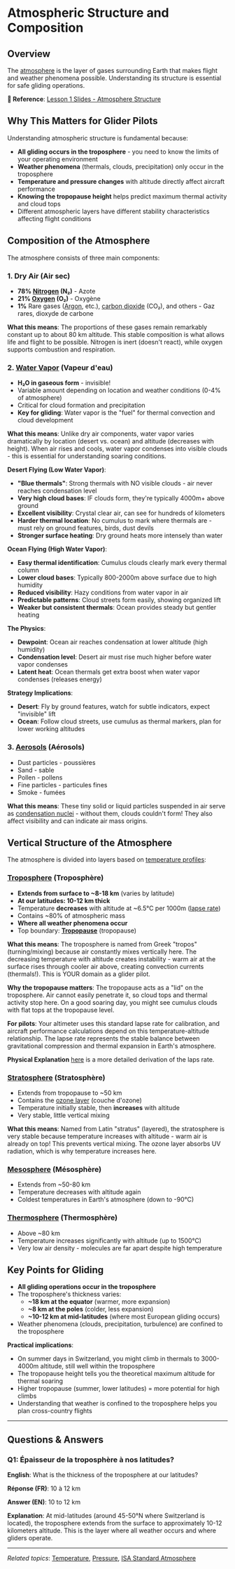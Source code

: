 # Atmospheric Structure and Composition

## Overview
The [atmosphere](https://en.wikipedia.org/wiki/Atmosphere_of_Earth) is the layer of gases surrounding Earth that makes flight and weather phenomena possible. Understanding its structure is essential for safe gliding operations.

**📖 Reference**: [Lesson 1 Slides - Atmosphere Structure](slides/meteo1_part-01-50.pdf#page=3)

## Why This Matters for Glider Pilots

Understanding atmospheric structure is fundamental because:
- **All gliding occurs in the troposphere** - you need to know the limits of your operating environment
- **Weather phenomena** (thermals, clouds, precipitation) only occur in the troposphere
- **Temperature and pressure changes** with altitude directly affect aircraft performance
- **Knowing the tropopause height** helps predict maximum thermal activity and cloud tops
- Different atmospheric layers have different stability characteristics affecting flight conditions

## Composition of the Atmosphere

The atmosphere consists of three main components:

### 1. Dry Air (Air sec)
- **78% [Nitrogen](https://en.wikipedia.org/wiki/Nitrogen) (N₂)** - Azote
- **21% [Oxygen](https://en.wikipedia.org/wiki/Oxygen) (O₂)** - Oxygène
- **1%** Rare gases ([Argon](https://en.wikipedia.org/wiki/Argon), etc.), [carbon dioxide](https://en.wikipedia.org/wiki/Carbon_dioxide) (CO₂), and others - Gaz rares, dioxyde de carbone

**What this means**: The proportions of these gases remain remarkably constant up to about 80 km altitude. This stable composition is what allows life and flight to be possible. Nitrogen is inert (doesn't react), while oxygen supports combustion and respiration.

### 2. [Water Vapor](https://en.wikipedia.org/wiki/Water_vapor) (Vapeur d'eau)
- **H₂O in gaseous form** - invisible!
- Variable amount depending on location and weather conditions (0-4% of atmosphere)
- Critical for cloud formation and precipitation
- **Key for gliding**: Water vapor is the "fuel" for thermal convection and cloud development

**What this means**: Unlike dry air components, water vapor varies dramatically by location (desert vs. ocean) and altitude (decreases with height). When air rises and cools, water vapor condenses into visible clouds - this is essential for understanding soaring conditions.

**Desert Flying (Low Water Vapor)**:

- **"Blue thermals"**: Strong thermals with NO visible clouds - air never reaches condensation level
- **Very high cloud bases**: IF clouds form, they're typically 4000m+ above ground
- **Excellent visibility**: Crystal clear air, can see for hundreds of kilometers
- **Harder thermal location**: No cumulus to mark where thermals are - must rely on ground features, birds, dust devils
- **Stronger surface heating**: Dry ground heats more intensely than water

**Ocean Flying (High Water Vapor)**:

- **Easy thermal identification**: Cumulus clouds clearly mark every thermal column
- **Lower cloud bases**: Typically 800-2000m above surface due to high humidity
- **Reduced visibility**: Hazy conditions from water vapor in air
- **Predictable patterns**: Cloud streets form easily, showing organized lift
- **Weaker but consistent thermals**: Ocean provides steady but gentler heating

**The Physics**:

- **Dewpoint**: Ocean air reaches condensation at lower altitude (high humidity)
- **Condensation level**: Desert air must rise much higher before water vapor condenses
- **Latent heat**: Ocean thermals get extra boost when water vapor condenses (releases energy)

**Strategy Implications**:

- **Desert**: Fly by ground features, watch for subtle indicators, expect "invisible" lift
- **Ocean**: Follow cloud streets, use cumulus as thermal markers, plan for lower working altitudes

### 3. [Aerosols](https://en.wikipedia.org/wiki/Aerosol) (Aérosols)
- Dust particles - poussières
- Sand - sable
- Pollen - pollens
- Fine particles - particules fines
- Smoke - fumées

**What this means**: These tiny solid or liquid particles suspended in air serve as [condensation nuclei](https://en.wikipedia.org/wiki/Cloud_condensation_nuclei) - without them, clouds couldn't form! They also affect visibility and can indicate air mass origins.

## Vertical Structure of the Atmosphere

The atmosphere is divided into layers based on [temperature profiles](https://en.wikipedia.org/wiki/Atmosphere_of_Earth#Principal_layers):

### [Troposphere](https://en.wikipedia.org/wiki/Troposphere) (Troposphère)

- **Extends from surface to ~8-18 km** (varies by latitude)
- **At our latitudes: 10-12 km thick**
- Temperature **decreases** with altitude at ~6.5°C per 1000m ([lapse rate](https://en.wikipedia.org/wiki/Lapse_rate))
- Contains ~80% of atmospheric mass
- **Where all weather phenomena occur**
- Top boundary: **[Tropopause](https://en.wikipedia.org/wiki/Tropopause)** (tropopause)

**What this means**: The troposphere is named from Greek "tropos" (turning/mixing) because air constantly mixes vertically here. The decreasing temperature with altitude creates instability - warm air at the surface rises through cooler air above, creating convection currents (thermals!). This is YOUR domain as a glider pilot.

**Why the tropopause matters**: The tropopause acts as a "lid" on the troposphere. Air cannot easily penetrate it, so cloud tops and thermal activity stop here. On a good soaring day, you might see cumulus clouds with flat tops at the tropopause level.

**For pilots**: Your altimeter uses this standard lapse rate for calibration, and aircraft performance calculations depend on this temperature-altitude relationship. The lapse rate represents the stable balance between gravitational compression and thermal expansion in Earth's atmosphere.

**Physical Explanation** [here](theory/01%20-%20laps%20rate.md) is a more detailed derivation of the laps rate.

### [Stratosphere](https://en.wikipedia.org/wiki/Stratosphere) (Stratosphère)
- Extends from tropopause to ~50 km
- Contains the [ozone layer](https://en.wikipedia.org/wiki/Ozone_layer) (couche d'ozone)
- Temperature initially stable, then **increases** with altitude
- Very stable, little vertical mixing

**What this means**: Named from Latin "stratus" (layered), the stratosphere is very stable because temperature increases with altitude - warm air is already on top! This prevents vertical mixing. The ozone layer absorbs UV radiation, which is why temperature increases here.

### [Mesosphere](https://en.wikipedia.org/wiki/Mesosphere) (Mésosphère)
- Extends from ~50-80 km
- Temperature decreases with altitude again
- Coldest temperatures in Earth's atmosphere (down to -90°C)

### [Thermosphere](https://en.wikipedia.org/wiki/Thermosphere) (Thermosphère)
- Above ~80 km
- Temperature increases significantly with altitude (up to 1500°C)
- Very low air density - molecules are far apart despite high temperature

## Key Points for Gliding

- **All gliding operations occur in the troposphere**
- The troposphere's thickness varies:
  - **~18 km at the equator** (warmer, more expansion)
  - **~8 km at the poles** (colder, less expansion)
  - **~10-12 km at mid-latitudes** (where most European gliding occurs)
- Weather phenomena (clouds, precipitation, turbulence) are confined to the troposphere

**Practical implications**:
- On summer days in Switzerland, you might climb in thermals to 3000-4000m altitude, still well within the troposphere
- The tropopause height tells you the theoretical maximum altitude for thermal soaring
- Higher tropopause (summer, lower latitudes) = more potential for high climbs
- Understanding that weather is confined to the troposphere helps you plan cross-country flights

---

## Questions & Answers

### Q1: Épaisseur de la troposphère à nos latitudes?
**English**: What is the thickness of the troposphere at our latitudes?

**Réponse (FR)**: 10 à 12 km

**Answer (EN)**: 10 to 12 km

**Explanation**: At mid-latitudes (around 45-50°N where Switzerland is located), the troposphere extends from the surface to approximately 10-12 kilometers altitude. This is the layer where all weather occurs and where gliders operate.

---

*Related topics*: [Temperature](02_temperature.md), [Pressure](03_pressure.md), [ISA Standard Atmosphere](05_isa_standard_atmosphere.md)
